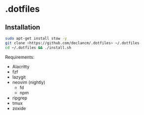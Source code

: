 # .dotfiles

## Installation

```bash
sudo apt-get install stow -y
git clone <https://github.com/declancm/.dotfiles> ~/.dotfiles
cd ~/.dotfiles && ./install.sh
```

Requirements:
- Alacritty
- fzf
- lazygit
- neovim (nightly)
  - fd
  - npm
- ripgrep
- tmux
- zoxide
